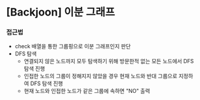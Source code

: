 # [Backjoon] 이분 그래프

### 접근법

-   check 배열을 통한 그룹핑으로 이분 그래프인지 판단
-   DFS 탐색
    -   연결되지 않은 노드까지 모두 탐색하기 위해 방문한적 없는 모든 노드에서 DFS 탐색 진행
    -   인접한 노드의 그룹이 정해지지 않았을 경우 현재 노드와 반대 그룹으로 지정하여 DFS 탐색 진행
    -   현재 노드와 인접한 노드가 같은 그룹에 속하면 "NO" 출력
